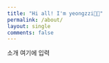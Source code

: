 ```yaml
---
title: "Hi all! I'm yeongzzi👋🏻"
permalink: /about/
layout: single
comments: false
---
```


소개 여기에 입력
